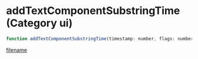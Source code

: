 # addTextComponentSubstringTime (Category ui)

```js
function addTextComponentSubstringTime(timestamp: number, flags: number): void
```

[filename](addTextComponentSubstringTime_m.md ':include')